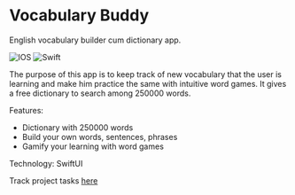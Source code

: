 # Vocabulary Buddy
English vocabulary builder cum dictionary app.

![IOS](https://img.shields.io/badge/iOS-000000?style=for-the-badge&logo=ios&logoColor=white)
![Swift](https://img.shields.io/badge/swift-F54A2A?style=for-the-badge&logo=swift&logoColor=white)

The purpose of this app is to keep track of new vocabulary that the user is learning and make him practice the same with intuitive word games. It gives a free dictionary to search among 250000 words. 

Features:
- Dictionary with 250000 words
- Build your own words, sentences, phrases
- Gamify your learning with word games

Technology: SwiftUI

Track project tasks [here](https://github.com/users/coder-selvarajan/projects/3) 
